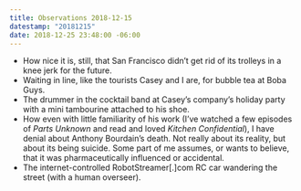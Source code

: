 ```yaml
---
title: Observations 2018-12-15
datestamp: "20181215"
date: 2018-12-25 23:48:00 -06:00
---
```


- How nice it is, still, that San Francisco didn’t get rid of its trolleys in a knee jerk for the future.
- Waiting in line, like the tourists Casey and I are, for bubble tea at Boba Guys.
- The drummer in the cocktail band at Casey’s company’s holiday party with a mini tambourine attached to his shoe.
- How even with little familiarity of his work (I’ve watched a few episodes of *Parts Unknown* and read and loved *Kitchen Confidential*), I have denial about Anthony Bourdain’s death. Not really about its reality, but about its being suicide. Some part of me assumes, or wants to believe, that it was pharmaceutically influenced or accidental.
- The internet-controlled RobotStreamer[.]com RC car wandering the street (with a human overseer).

